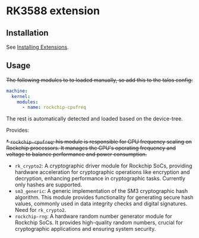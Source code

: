 # RK3588 extension

## Installation

See [Installing Extensions](https://github.com/siderolabs/extensions#installing-extensions).

## Usage

~~The following modules to to loaded manually, so add this to the talos config:~~
```yaml
machine:
  kernel:
    modules:
      - name: rockchip-cpufreq
```

The rest is automatically detected and loaded based on the device-tree.

Provides:

~~* `rockchip-cpufreq`: his module is responsible for CPU frequency scaling on Rockchip processors. It manages the CPU's operating frequency and voltage to balance performance and power consumption.~~
* `rk_crypto2`: A cryptographic driver module for Rockchip SoCs, providing hardware acceleration for cryptographic operations like encryption and decryption, enhancing performance in cryptographic tasks. Currently only hashes are supported.
* `sm3_generic`: A generic implementation of the SM3 cryptographic hash algorithm. This module provides functionality for generating secure hash values, commonly used in data integrity checks and digital signatures. Need for `rk_crypto2`.
* `rockchip-rng`: A hardware random number generator module for Rockchip SoCs. It provides high-quality random numbers, crucial for cryptographic applications and ensuring system security.
